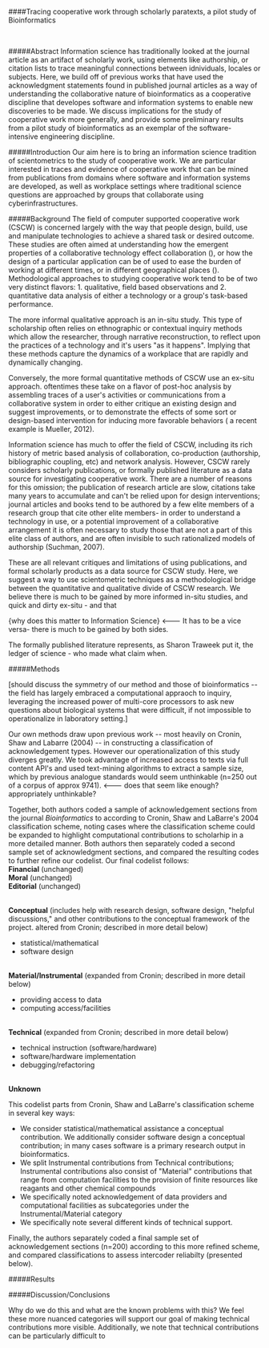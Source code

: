 ####Tracing cooperative work through scholarly paratexts, a pilot study of Bioinformatics        

<br>
        
#####Abstract
Information science has traditionally looked at the journal article as an artifact of scholarly work, using elements like authorship, or citation lists to trace meaningful connections between idnividuals, locales or subjects. Here, we build off of previous works that have used the acknowledgment statements found in published journal articles as a way of understanding the collaborative nature of bioinformatics as a cooperative discipline that developes software and information systems to enable new discoveries to be made. We discuss implications for the study of cooperative work more generally, and provide some preliminary results from a pilot study of bioinformatics as an exemplar of the software-intensive engineering discipline. 

#####Introduction
Our aim here is to bring an information science tradition of scientometrics to the study of 
cooperative work. We are particular interested in traces and evidence of cooperative work that can be mined from publications from domains where software and information systems are developed, as well as workplace settings where traditional science questions are approached by groups that collaborate using cyberinfrastructures. 

#####Background
The field of computer supported cooperative work (CSCW) is concerned largely with the way that people design, build, use and manipulate technologies to achieve a shared task or desired outcome. These studies are often aimed at understanding how the emergent properties of a collaborative technology effect collaboration (), or how the design of a particular application can be of used to ease the burden of working at different times, or in different geographical places  (). Methodological approaches to studying cooperative work tend to be of two very distinct flavors: 1. qualitative, field based observations and 2. quantitative data analysis of either a technology or a group's task-based performance. 

The more informal qualitative approach is an in-situ study. This type of scholarship often relies on ethnographic or contextual inquiry methods which allow the researcher, through narrative reconstruction, to reflect upon the practices of a technology and it's users "as it happens". Implying that these methods capture the dynamics of a workplace that are rapidly and dynamically changing.

Conversely, the more formal quantitative methods of CSCW use an ex-situ approach. oftentimes these take on a flavor of post-hoc analysis by assembling traces of a user's activities or communications from a collaborative system in order to either critique an existing design and suggest improvements, or to demonstrate the effects of some sort or design-based intervention for inducing more favorable behaviors ( a recent example is Mueller, 2012). 

Information science has much to offer the field of CSCW, including its rich history of metric based analysis of collaboration, co-production (authorship, bibliographic coupling, etc) and network analysis. However, CSCW rarely considers scholarly publications, or formally published literature as a data source for investigating cooperative work. There are a number of reasons for this omission; the publication of research article are slow, citations take many years to accumulate and can't be relied upon for design interventions; journal articles and books tend to be authored by a few elite members of a research group that cite other elite members- in order to understand a technology in use, or a potential improvement of a collaborative arrangement it is often necessary to study those that are not a part of this elite class of authors, and are often invisible to such rationalized models of authorship (Suchman, 2007).

These are all relevant critiques and limitations of using publications, and formal scholarly products as a data source for CSCW study. Here, we suggest a way to use scientometric techniques as a methodological bridge between the quantitative and qualitative divide of CSCW research. We believe there is much to be gained by more informed in-situ studies, and quick and dirty ex-situ - and that 
 
{why does this matter to Information Science}  <--- It has to be a vice versa- there is much to be gained by both sides.  
 
The formally published literature represents, as Sharon Traweek put it, the ledger of science - who made what claim when. 


#####Methods

[should discuss the symmetry of our method and those of bioinformatics -- the field has largely embraced a computational appraoch to inquiry, leveraging the increased power of multi-core processors to ask new questions about biological systems that were difficult, if not impossible to operationalize in laboratory setting.] 

Our own methods draw upon previous work -- most heavily on Cronin, Shaw and Labarre (2004) -- in constructing a classification of acknowledgement types. However our operationalization of this study diverges greatly. We took advantage of increased access to texts via full content API's and used text-mining algorithms to extract a sample size, which by previous analogue standards would seem unthinkable (n=250 out of a corpus of approx 9741). <--- does that seem like enough?  appropriately unthinkable?    

Together, both authors coded a sample of acknowledgement sections from the journal _Bioinformatics_ to according to Cronin, Shaw and LaBarre's 2004 classification scheme, noting cases where the classification scheme could be expanded to highlight computational contributions to scholarhip in a more detailed manner.  Both authors then separately coded a second sample set of acknowledgment sections, and compared the resulting codes to further refine our codelist.  Our final codelist follows:
<br>
**Financial** (unchanged)
<br>**Moral** (unchanged)
<br>**Editorial** (unchanged)

<br>**Conceptual**  (includes help with research design, software design, "helpful discussions," and other contributions to the conceptual framework of the project. altered from Cronin; described in more detail below)
- statistical/mathematical
- software design

<br>**Material/Instrumental** (expanded from Cronin; described in more detail below)
- providing access to data
- computing access/facilities

<br>**Technical** (expanded from Cronin; described in more detail below)
- technical instruction (software/hardware)
- software/hardware implementation
- debugging/refactoring

<br>**Unknown**

This codelist parts from Cronin, Shaw and LaBarre's classification scheme in several key ways:
- We consider statistical/mathematical assistance a conceptual contribution.  We additionally consider software design a conceptual contribution; in many cases software is a primary research output in bioinformatics.
- We split Instrumental contributions from Technical contributions; Instrumental contributions also consist of "Material" contributions that range from computation facilities to the provision of finite resources like reagants and other chemical compounds
- We specifically noted acknowledgement of data providers and computational facilities as subcategories under the Instrumental/Material category
- We specifically note several different kinds of technical support.

Finally, the authors separately coded a final sample set of acknowledgement sections (n=200) according to this more refined scheme, and compared classifications to assess intercoder reliabilty (presented below).

#####Results

#####Discussion/Conclusions

Why do we do this and what are the known problems with this?
We feel these more nuanced categories will support our goal of making technical contributions more visible. Additionally, we note that technical contributions can be particularly difficult to 


